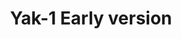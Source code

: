 ---
layout: product
title: "Yak-1 Early version"
price: "4000" 
desc: "Maketa"
img_path: "/assets/img/MSVIT4803.webp"
brand: "ModelSvit"
available: true
special_offer: false
new: false
soon: false
cat: "010000"
subcat: "015600"
subsubcat: "0N/A"
sifra: "MSVIT4803"
popular: false
---